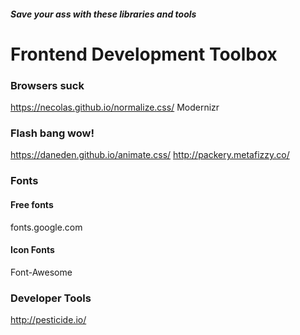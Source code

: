 ##### Save your ass with these libraries and tools

# Frontend Development Toolbox

### Browsers suck

https://necolas.github.io/normalize.css/
Modernizr

### Flash bang wow!

https://daneden.github.io/animate.css/
http://packery.metafizzy.co/ 


### Fonts
#### Free fonts
fonts.google.com
#### Icon Fonts
Font-Awesome

### Developer Tools

http://pesticide.io/






